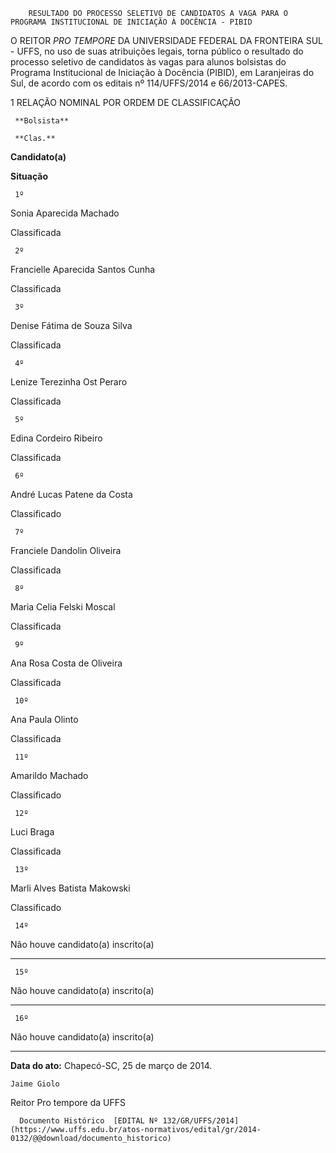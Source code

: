         RESULTADO DO PROCESSO SELETIVO DE CANDIDATOS A VAGA PARA O PROGRAMA INSTITUCIONAL DE INICIAÇÃO À DOCÊNCIA - PIBID  

O REITOR *PRO TEMPORE* DA UNIVERSIDADE FEDERAL DA FRONTEIRA SUL - UFFS, no uso de suas atribuições legais, torna público o resultado do processo seletivo de candidatos às vagas para alunos bolsistas do Programa Institucional de Iniciação à Docência (PIBID), em Laranjeiras do Sul, de acordo com os editais nº 114/UFFS/2014 e 66/2013-CAPES.

 1 RELAÇÃO NOMINAL POR ORDEM DE CLASSIFICAÇÃO

     **Bolsista**

     **Clas.**

   **Candidato(a)**

   **Situação**

     1º

   Sonia Aparecida Machado

   Classificada

     2º

   Francielle Aparecida Santos Cunha

   Classificada

     3º

   Denise Fátima de Souza Silva

   Classificada

     4º

   Lenize Terezinha Ost Peraro

   Classificada

     5º

   Edina Cordeiro Ribeiro

   Classificada

     6º

   André Lucas Patene da Costa

   Classificado

     7º

   Franciele Dandolin Oliveira

   Classificada

     8º

   Maria Celia Felski Moscal

   Classificada

     9º

   Ana Rosa Costa de Oliveira

   Classificada

     10º

   Ana Paula Olinto

   Classificada

     11º

   Amarildo Machado

   Classificado

     12º

   Luci Braga

   Classificada

     13º

   Marli Alves Batista Makowski

   Classificado

     14º

   Não houve candidato(a) inscrito(a)

   --------

     15º

   Não houve candidato(a) inscrito(a)

   --------

     16º

   Não houve candidato(a) inscrito(a)

   --------

      

   **Data do ato:** Chapecó-SC, 25 de março de 2014.   
 

    Jaime Giolo   
 Reitor Pro tempore da UFFS 

      Documento Histórico  [EDITAL Nº 132/GR/UFFS/2014](https://www.uffs.edu.br/atos-normativos/edital/gr/2014-0132/@@download/documento_historico)     
      